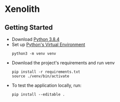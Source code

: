 # Xenolith

## Getting Started

- Download [Python 3.8.4](https://www.python.org/downloads/release/python-384/)
- Set up [Python's Virtual Environment](https://docs.python.org/3/library/venv.html)
  ```
  python3 -m venv venv
  ```
- Download the project's requirements and run venv
  ```
  pip install -r requirements.txt
  source ./venv/bin/activate
  ```
- To test the application locally, run:
  ```
  pip install --editable .
  ```
